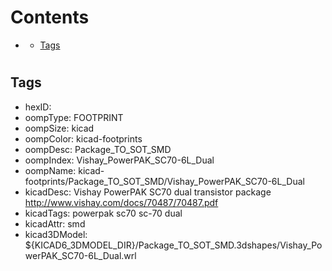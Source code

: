 



Contents
========

* [](#)
	* [Tags](#tags)

# 

## Tags

- hexID: 
- oompType: FOOTPRINT
- oompSize: kicad
- oompColor: kicad-footprints
- oompDesc: Package_TO_SOT_SMD
- oompIndex: Vishay_PowerPAK_SC70-6L_Dual
- oompName: kicad-footprints/Package_TO_SOT_SMD/Vishay_PowerPAK_SC70-6L_Dual
- kicadDesc: Vishay PowerPAK SC70 dual transistor package http://www.vishay.com/docs/70487/70487.pdf
- kicadTags: powerpak sc70 sc-70 dual
- kicadAttr: smd
- kicad3DModel: ${KICAD6_3DMODEL_DIR}/Package_TO_SOT_SMD.3dshapes/Vishay_PowerPAK_SC70-6L_Dual.wrl

